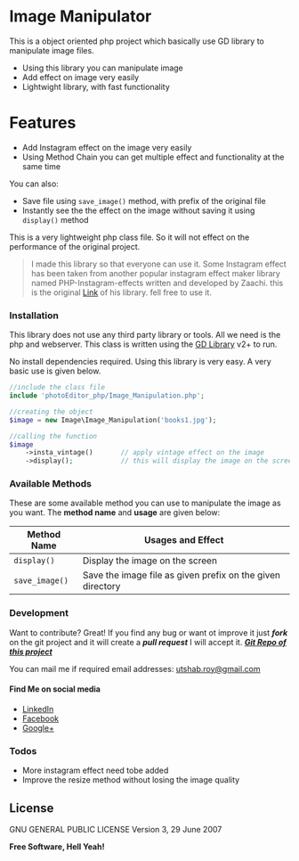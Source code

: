# Image Manipulator


This is a object oriented php project which basically use GD library to manipulate image files. 

  - Using this library you can manipulate image
  - Add effect on image very easily
  - Lightwight library, with fast functionality

# Features

  - Add Instagram effect on the image very easily 
  - Using Method Chain you can get multiple effect and functionality at the same time 


You can also:
  - Save file using `save_image()` method, with prefix of the original file
  - Instantly see the the effect on the image without saving it using `display()` method

This is a very lightweight php class file. So it will not effect on the performance of the original project.

> I made this library so that everyone can use it.
> Some Instagram effect has been taken from another popular 
> instagram effect maker library named PHP-Instagram-effects
> written and developed by Zaachi.
> this is the original [Link](https://github.com/zaachi/PHP-Instagram-effects) of his library.
> fell free to use it.



### Installation

This library does not use any third party library or tools. All we need is the php and webserver. This class is written using the [GD Library](http://php.net/manual/en/book.image.php) v2+ to run.

No install dependencies required. Using this library is very easy. A very basic use is given below. 


```php
//include the class file
include 'photoEditor_php/Image_Manipulation.php';

//creating the object
$image = new Image\Image_Manipulation('books1.jpg');

//calling the function
$image
    ->insta_vintage()       // apply vintage effect on the image
    ->display();            // this will display the image on the screen
```



### Available Methods

These are some available method you can use to manipulate the image as you want. The **method name** and **usage** are given below:

| Method Name | Usages and Effect |
| ------ | ------ |
| `display()` | Display the image on the screen |
| `save_image()` | Save the image file as given prefix on the given directory  |



### Development

Want to contribute? Great!
If you find any bug or want ot improve it just ***fork*** on the git project and it will create a  ***pull request*** I will accept it.
***[Git Repo of this project][gitRepo]***

You can mail me if required email addresses: <utshab.roy@gmail.com>


#### Find Me on social media

* [LinkedIn][linkedInLink]
* [Facebook][facebookLink]
* [Google+][googlePlusLink]


### Todos

 - More instagram effect need tobe added
 - Improve the resize method without losing the image quality

License
----

GNU GENERAL PUBLIC LICENSE Version 3, 29 June 2007


**Free Software, Hell Yeah!**

   [facebookLink]: <https://www.facebook.com/uutshab>
   [linkedInLink]: <https://www.linkedin.com/in/utshab-roy>
   [googlePlusLink]: <https://plus.google.com/u/0/+UtshabRoy>
   [gitRepo]: <https://github.com/utshab-roy/photoEditor_php>
   
